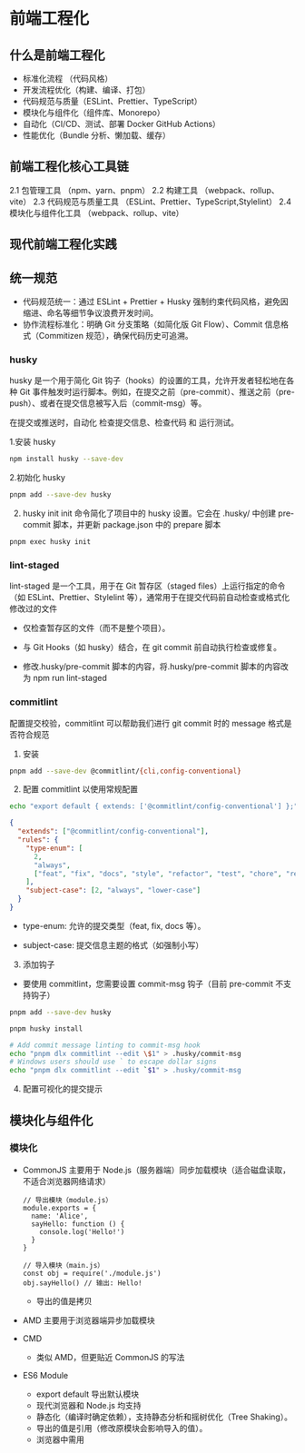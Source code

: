 # 前端工程化

## 什么是前端工程化

- 标准化流程 （代码风格）
- 开发流程优化（构建、编译、打包）
- 代码规范与质量（ESLint、Prettier、TypeScript）
- 模块化与组件化（组件库、Monorepo）
- 自动化（CI/CD、测试、部署 Docker GitHub Actions）
- 性能优化（Bundle 分析、懒加载、缓存）

## 前端工程化核心工具链

2.1 包管理工具 （npm、yarn、pnpm）
2.2 构建工具 （webpack、rollup、vite）
2.3 代码规范与质量工具 （ESLint、Prettier、TypeScript,Stylelint）
2.4 模块化与组件化工具 （webpack、rollup、vite）

## 现代前端工程化实践

## 统一规范

- 代码规范统一：通过 ESLint + Prettier + Husky 强制约束代码风格，避免因缩进、命名等细节争议浪费开发时间。
- 协作流程标准化：明确 Git 分支策略（如简化版 Git Flow）、Commit 信息格式（Commitizen 规范），确保代码历史可追溯。

### husky

husky 是一个用于简化 Git 钩子（hooks）的设置的工具，允许开发者轻松地在各种 Git 事件触发时运行脚本。例如，在提交之前（pre-commit）、推送之前（pre-push）、或者在提交信息被写入后（commit-msg）等。

在提交或推送时，自动化 检查提交信息、检查代码 和 运行测试。

1.安装 husky

```bash
npm install husky --save-dev
```

2.初始化 husky

```bash
pnpm add --save-dev husky
```

2. husky init
   init 命令简化了项目中的 husky 设置。它会在 .husky/ 中创建 pre-commit 脚本，并更新 package.json 中的 prepare 脚本

```bash
pnpm exec husky init
```

### lint-staged

lint-staged 是一个工具，用于在 Git 暂存区（staged files）上运行指定的命令（如 ESLint、Prettier、Stylelint 等），通常用于在提交代码前自动检查或格式化修改过的文件

- 仅检查暂存区的文件（而不是整个项目）。
- 与 Git Hooks（如 husky）结合，在 git commit 前自动执行检查或修复。

- 修改.husky/pre-commit 脚本的内容，将.husky/pre-commit 脚本的内容改为 npm run lint-staged

### commitlint

配置提交校验，commitlint 可以帮助我们进行 git commit 时的 message 格式是否符合规范

1. 安装

```bash
pnpm add --save-dev @commitlint/{cli,config-conventional}
```

2. 配置 commitlint 以使用常规配置

```bash
echo "export default { extends: ['@commitlint/config-conventional'] };" > commitlint.config.js
```

```json
{
  "extends": ["@commitlint/config-conventional"],
  "rules": {
    "type-enum": [
      2,
      "always",
      ["feat", "fix", "docs", "style", "refactor", "test", "chore", "revert"]
    ],
    "subject-case": [2, "always", "lower-case"]
  }
}
```

- type-enum: 允许的提交类型（feat, fix, docs 等）。

- subject-case: 提交信息主题的格式（如强制小写）

3. 添加钩子

- 要使用 commitlint，您需要设置 commit-msg 钩子（目前 pre-commit 不支持钩子）

```bash
pnpm add --save-dev husky

pnpm husky install

# Add commit message linting to commit-msg hook
echo "pnpm dlx commitlint --edit \$1" > .husky/commit-msg
# Windows users should use ` to escape dollar signs
echo "pnpm dlx commitlint --edit `$1" > .husky/commit-msg

```

4. 配置可视化的提交提示

## 模块化与组件化

### 模块化

- CommonJS
  主要用于 Node.js（服务器端）同步加载模块（适合磁盘读取，不适合浏览器网络请求）

  ```tsx
  // 导出模块（module.js）
  module.exports = {
    name: 'Alice',
    sayHello: function () {
      console.log('Hello!')
    }
  }
  ```

  ```tsx
  // 导入模块（main.js）
  const obj = require('./module.js')
  obj.sayHello() // 输出: Hello!
  ```

  - 导出的值是拷贝

- AMD
  主要用于浏览器端异步加载模块

- CMD
  - 类似 AMD，但更贴近 CommonJS 的写法
- ES6 Module
  - export default 导出默认模块
  - 现代浏览器和 Node.js 均支持
  - 静态化（编译时确定依赖），支持静态分析和摇树优化（Tree Shaking）。
  - 导出的值是引用（修改原模块会影响导入的值）。
  - 浏览器中需用 <script type="module"> 标签。

### 组件化

- 组件化是一种开发思想，将 UI 拆分成独立的、可复用的组件，每个组件只关注 UI 的一个方面。
- 组件 = 独立的功能块（HTML + CSS + JS）

### 组件库
